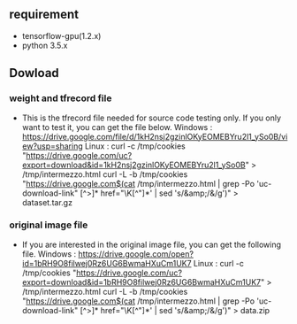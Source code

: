 ## requirement
* tensorflow-gpu(1.2.x)
* python 3.5.x

## Dowload
### weight and tfrecord file
* This is the tfrecord file needed for source code testing only. If you only want to test it, you can get the file below.
Windows : https://drive.google.com/file/d/1kH2nsj2gzinlOKyEOMEBYru2l1_ySo0B/view?usp=sharing
Linux : 
curl -c /tmp/cookies "https://drive.google.com/uc?export=download&id=1kH2nsj2gzinlOKyEOMEBYru2l1_ySo0B" > /tmp/intermezzo.html
curl -L -b /tmp/cookies "https://drive.google.com$(cat /tmp/intermezzo.html | grep -Po 'uc-download-link" [^>]* href="\K[^"]*' | sed 's/\&amp;/\&/g')" > dataset.tar.gz

### original image file
* If you are interested in the original image file, you can get the following file.
Windows : https://drive.google.com/open?id=1bRH9O8filwej0Rz6UG6BwmaHXuCm1UK7
Linux : 
curl -c /tmp/cookies "https://drive.google.com/uc?export=download&id=1bRH9O8filwej0Rz6UG6BwmaHXuCm1UK7" > /tmp/intermezzo.html
curl -L -b /tmp/cookies "https://drive.google.com$(cat /tmp/intermezzo.html | grep -Po 'uc-download-link" [^>]* href="\K[^"]*' | sed 's/\&amp;/\&/g')" > data.zip
